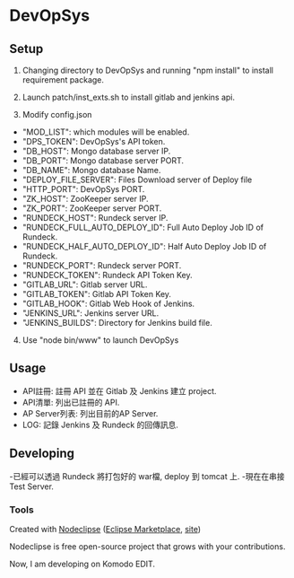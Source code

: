 

# DevOpSys

## Setup
1. Changing directory to DevOpSys and running "npm install" to install requirement package.

2. Launch patch/inst_exts.sh to install gitlab and jenkins api.

3. Modify config.json
- "MOD_LIST": which modules will be enabled.
- "DPS_TOKEN": DevOpSys's API token.
- "DB_HOST": Mongo database server IP.
- "DB_PORT": Mongo database server PORT.
- "DB_NAME": Mongo database Name.
- "DEPLOY_FILE_SERVER": Files Download server of Deploy file
- "HTTP_PORT": DevOpSys PORT.
- "ZK_HOST": ZooKeeper server IP.
- "ZK_PORT": ZooKeeper server PORT.
- "RUNDECK_HOST": Rundeck server IP.
- "RUNDECK_FULL_AUTO_DEPLOY_ID": Full Auto Deploy Job ID of Rundeck.
- "RUNDECK_HALF_AUTO_DEPLOY_ID": Half Auto Deploy Job ID of Rundeck.
- "RUNDECK_PORT": Rundeck server PORT.
- "RUNDECK_TOKEN": Rundeck API Token Key.
- "GITLAB_URL": Gitlab server URL.
- "GITLAB_TOKEN": Gitlab API Token Key.
- "GITLAB_HOOK": Gitlab Web Hook of Jenkins.
- "JENKINS_URL": Jenkins server URL.
- "JENKINS_BUILDS": Directory for Jenkins build file.

4. Use "node bin/www" to launch DevOpSys


## Usage
- API註冊: 註冊 API 並在 Gitlab 及 Jenkins 建立 project.
- API清單: 列出已註冊的 API.
- AP Server列表: 列出目前的AP Server.
- LOG: 記錄 Jenkins 及 Rundeck 的回傳訊息.


## Developing
-已經可以透過 Rundeck 將打包好的 war檔, deploy 到 tomcat 上.
-現在在串接 Test Server.

### Tools

Created with [Nodeclipse](https://github.com/Nodeclipse/nodeclipse-1)
 ([Eclipse Marketplace](http://marketplace.eclipse.org/content/nodeclipse), [site](http://www.nodeclipse.org)) 

Nodeclipse is free open-source project that grows with your contributions.

Now, I am developing on Komodo EDIT.

